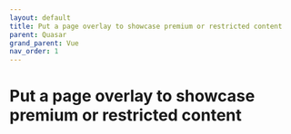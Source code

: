 ```yaml
---
layout: default
title: Put a page overlay to showcase premium or restricted content
parent: Quasar
grand_parent: Vue
nav_order: 1
---
```


# Put a page overlay to showcase premium or restricted content
